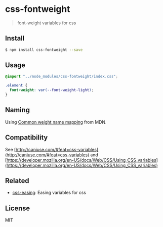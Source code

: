 # css-fontweight

> font-weight variables for css

## Install

```bash
$ npm install css-fontweight --save
```

## Usage

```css
@import "../node_modules/css-fontweight/index.css";

.element {
  font-weight: var(--font-weight-light);
}
```

## Naming

Using [Common weight name mapping](https://developer.mozilla.org/en-US/docs/Web/CSS/font-weight) from MDN.

## Compatibility

See [http://caniuse.com/#feat=css-variables](http://caniuse.com/#feat=css-variables)
and [https://developer.mozilla.org/en-US/docs/Web/CSS/Using_CSS_variables](https://developer.mozilla.org/en-US/docs/Web/CSS/Using_CSS_variables)

## Related

* [css-easing](https://github.com/dmnsgn/css-easing): Easing variables for css

## License

MIT

